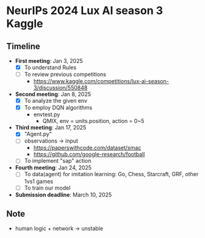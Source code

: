 # NeurIPs 2024 Lux AI season 3 Kaggle
## Timeline
- **First meeting**: Jan 3, 2025
  - [x] To understand Rules
  - [ ] To review previous competitions
    - https://www.kaggle.com/competitions/lux-ai-season-3/discussion/550848
- **Second meeting**: Jan 8, 2025
  - [x] To analyze the given env
  - [x] To employ DQN algorithms
    - envtest.py
      - QMIX, env = units.position, action = 0~5
- **Third meeting**: Jan 17, 2025
  - [x] "Agent.py"
  - [ ] observations → input
    - https://paperswithcode.com/dataset/smac
    - https://github.com/google-research/football
  - [ ] To implement "sap" action
- **Fourth meeting**: Jan 24, 2025
  - [ ] To data(agent) for imitation learning: Go, Chess, Starcraft, GRF, other 1vs1 games 
  - [ ] To train our model
- **Submission deadline**: March 10, 2025

## Note
- human logic + network -> unstable
